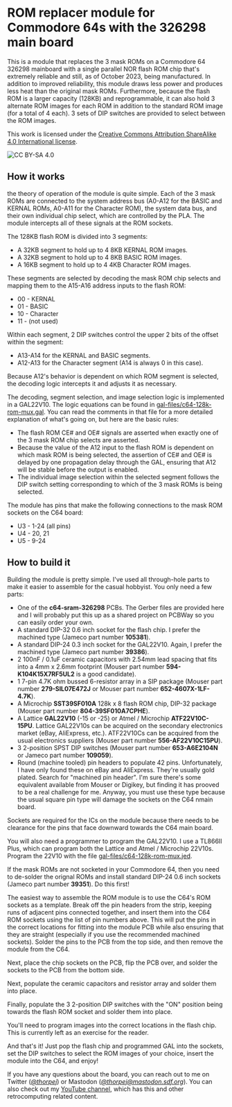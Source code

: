# ROM replacer module for Commodore 64s with the 326298 main board

This is a module that replaces the 3 mask ROMs on a Commodore 64
326298 mainboard with a single parallel NOR flash ROM chip that's
extremely reliable and still, as of October 2023, being manufactured.
In addition to improved reliability, this module draws less power and
produces less heat than the original mask ROMs.  Furthermore, because
the flash ROM is a larger capacity (128KB) and reprogrammable, it can
also hold 3 alternate ROM images for each ROM in addition to the
standard ROM image (for a total of 4 each).  3 sets of DIP switches
are provided to select between the ROM images.

This work is licensed under the [Creative Commons Attribution
ShareAlike 4.0 International license](https://creativecommons.org/licenses/by-sa/4.0/).

![CC BY-SA 4.0](https://i.creativecommons.org/l/by-sa/4.0/88x31.png)

## How it works

the theory of operation of the module is quite simple.  Each of the
3 mask ROMs are connected to the system address bus (A0-A12 for the
BASIC and KERNAL ROMs, A0-A11 for the Character ROM), the system data
bus, and their own individual chip select, which are controlled by
the PLA.  The module intercepts all of these signals at the ROM sockets.

The 128KB flash ROM is divided into 3 segments:

* A 32KB segment to hold up to 4 8KB KERNAL ROM images.
* A 32KB segment to hold up to 4 8KB BASIC ROM images.
* A 16KB segment to hold up to 4 4KB Character ROM images.

These segments are selected by decoding the mask ROM chip selects and
mapping them to the A15-A16 address inputs to the flash ROM:

* 00 - KERNAL
* 01 - BASIC
* 10 - Character
* 11 - (not used)

Within each segment, 2 DIP switches control the upper 2 bits of the
offset within the segment:

* A13-A14 for the KERNAL and BASIC segments.
* A12-A13 for the Character segment (A14 is always 0 in this case).

Because A12's behavior is dependent on which ROM segment is selected,
the decoding logic intercepts it and adjusts it as necessary.

The decoding, segment selection, and image selection logic is implemented
in a GAL22V10.  The logic equations can be found in
[gal-files/c64-128k-rom-mux.gal](gal-files/c64-128k-rom-mux.gal).  You can
read the comments in that file for a more detailed explanation of what's
going on, but here are the basic rules:

* The flash ROM CE# and OE# signals are asserted when exactly one of the
  3 mask ROM chip selects are asserted.
* Because the value of the A12 input to the flash ROM is dependent on
  which mask ROM is being selected, the assertion of CE# and OE# is delayed
  by one propagation delay through the GAL, ensuring that A12 will be stable
  before the output is enabled.
* The individual image selection within the selected segment follows the DIP
  switch setting corresponding to which of the 3 mask ROMs is being selected.

The module has pins that make the following connections to the mask ROM
sockets on the C64 board:

* U3 - 1-24 (all pins)
* U4 - 20, 21
* U5 - 9-24

## How to build it

Building the module is pretty simple.  I've used all through-hole parts
to make it easier to assemble for the casual hobbyist.  You only need a
few parts:

* One of the **c64-sram-326298** PCBs.  The Gerber files are provided
here and I will probably put this up as a shared project on PCBWay so
you can easily order your own.
* A standard DIP-32 0.6 inch socket for the flash chip.  I prefer the
machined type (Jameco part number **105381**).
* A standard DIP-24 0.3 inch socket for the GAL22V10.  Again, I prefer
the machined type (Jameco part number **39386**).
* 2 100nF / 0.1uF ceramic capacitors with 2.54mm lead spacing that
fits into a 4mm x 2.6mm footprint (Mouser part number
**594-K104K15X7RF5UL2** is a good candidate).
* 1 7-pin 4.7K ohm bussed 6-resistor array in a SIP package (Mouser part
number **279-SIL07E472J** or Mouser part number **652-4607X-1LF-4.7K**).
* A Microchip **SST39SF010A** 128k x 8 flash ROM chip, DIP-32 package
(Mouser part number **804-39SF010A7CPHE**).
* A Lattice **GAL22V10** (-15 or -25) or Atmel / Microchip **ATF22V10C-15PU**.  Lattice GAL22V10s can be acquired on the secondary electronics market (eBay, AliExpress, etc.).  ATF22V10Cs can be acquired
from the usual electronics suppliers (Mouser part number
**556-AF22V10C15PU**).
* 3 2-position SPST DIP switches (Mouser part number **653-A6E2104N** or
Jameco part number **109059**).
* Round (machine tooled) pin headers to populate 42 pins.  Unfortunately,
I have only found these on eBay and AliExpress.  They're usually gold
plated.  Search for "machined pin header".  I'm sure there's some equivalent
available from Mouser or Digikey, but finding it has prooved to be a real
challenge for me.  Anyway, you must use these type because the usual square
pin type will damage the sockets on the C64 nmain board.

Sockets are required for the ICs on the module because there needs to
be clearance for the pins that face downward towards the C64 main board.

You will also need a programmer to program the GAL22V10.  I use a
TL866II Plus, which can program both the Lattice and Atmel / Microchip
22V10s.  Program the 22V10 with the file
[gal-files/c64-128k-rom-mux.jed](gal-files/c64-128k-rom-mux.jed).

If the mask ROMs are not socketed in your Commodore 64, then you need
to de-solder the orignal ROMs and install standard DIP-24 0.6 inch
sockets (Jameco part number **39351**).  Do this first!

The easiest way to assemble the ROM module is to use the C64's ROM
sockets as a template.  Break off the pin headers from the strip, keeping
runs of adjacent pins connected together, and insert them into the C64
ROM sockets using the list of pin numbers above.  This will put the
pins in the correct locations for fitting into the module PCB while also
ensuring that they are straight (especially if you use the recommended
machined sockets).  Solder the pins to the PCB from the top side, and
then remove the module from the C64.

Next, place the chip sockets on the PCB, flip the PCB over, and solder
the sockets to the PCB from the bottom side.

Next, populate the ceramic capacitors and resistor array and solder
them into place.

Finally, populate the 3 2-position DIP switches with the "ON" position
being towards the flash ROM socket and solder them into place.

You'll need to program images into the correct locations in the flash
chip.  This is currently left as an exercise for the reader.

And that's it!  Just pop the flash chip and programmed GAL into the sockets,
set the DIP switches to select the ROM images of your choice, insert the
module into the C64, and enjoy!

If you have any questions about the board, you can reach out to me on
Twitter (*[@thorpej](https://twitter.com/thorpej)*) or Mastodon
(*[@thorpej@mastodon.sdf.org](https://mastodon.sdf.org/@thorpej)*).  You
can also check out my [YouTube channel](https://www.youtube.com/@thorpejsf),
which has this and other retrocomputing related content.
